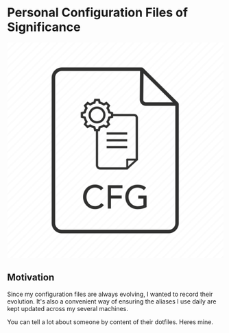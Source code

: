 # Personal Configuration Files of Significance

![](assets/cfg.png)

## Motivation

Since my configuration files are always evolving, I wanted to record their evolution.
It's also a convenient way of ensuring the aliases I use daily are kept updated across
my several machines.

You can tell a lot about someone by content of their dotfiles. Heres mine.

